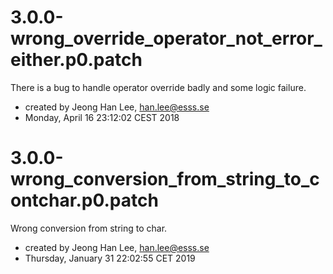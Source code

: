# 3.0.0-wrong_override_operator_not_error_either.p0.patch

There is a bug to handle operator override badly and some logic failure. 

* created by Jeong Han Lee, han.lee@esss.se
* Monday, April 16 23:12:02 CEST 2018

# 3.0.0-wrong_conversion_from_string_to_contchar.p0.patch

Wrong conversion from string to char.

* created by Jeong Han Lee, han.lee@esss.se
* Thursday, January 31 22:02:55 CET 2019
